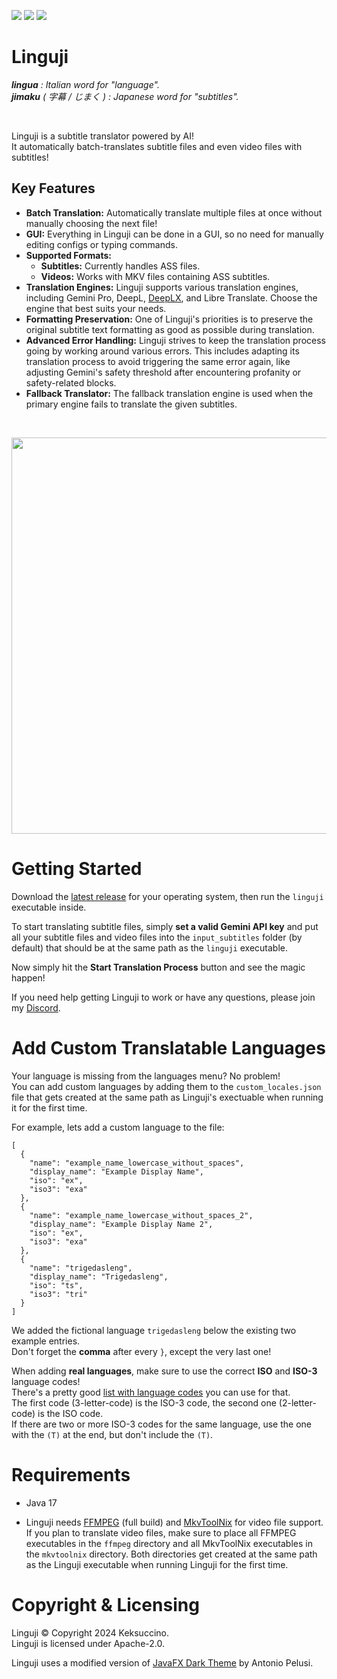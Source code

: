 <a href="https://discord.gg/rhayah27GC"><img src="https://img.shields.io/discord/704163135787106365?style=flat&label=Discord&labelColor=%234260f5&color=%2382aeff" /></a> <a href="https://paypal.me/TimSchroeter"><img src="https://img.shields.io/badge/Donate%20via%20PayPal-%233d91ff?style=flat" /></a> <a href="https://www.patreon.com/keksuccino"><img src="https://img.shields.io/badge/Support%20me%20on%20Patreon-%23ff9b3d?style=flat" /></a>

# Linguji

_**lingua** : Italian word for "language"._<br>
_**jimaku** ( 字幕 / じまく ) : Japanese word for "subtitles"._

<br>

Linguji is a subtitle translator powered by AI!<br>
It automatically batch-translates subtitle files and even video files with subtitles!

## Key Features

- **Batch Translation:** Automatically translate multiple files at once without manually choosing the next file!
- **GUI:** Everything in Linguji can be done in a GUI, so no need for manually editing configs or typing commands.
- **Supported Formats:**
  - **Subtitles:** Currently handles ASS files.
  - **Videos:** Works with MKV files containing ASS subtitles.
- **Translation Engines:** Linguji supports various translation engines, including Gemini Pro, DeepL, [DeepLX](https://github.com/OwO-Network/DeepLX), and Libre Translate. Choose the engine that best suits your needs.
- **Formatting Preservation:** One of Linguji's priorities is to preserve the original subtitle text formatting as good as possible during translation.
- **Advanced Error Handling:** Linguji strives to keep the translation process going by working around various errors. This includes adapting its translation process to avoid triggering the same error again, like adjusting Gemini's safety threshold after encountering profanity or safety-related blocks.
- **Fallback Translator:** The fallback translation engine is used when the primary engine fails to translate the given subtitles.

<br>

[<img width="634" src="https://github.com/Keksuccino/Linguji/assets/35544624/1ca53281-df10-4684-bea5-f21bd71b005d">](https://www.youtube.com/watch?v=JTlyWOfve20)

# Getting Started

Download the [latest release](https://github.com/Keksuccino/Linguji/releases) for your operating system, then run the `linguji` executable inside.

To start translating subtitle files, simply **set a valid Gemini API key** and put all your subtitle files and video files into the `input_subtitles` folder (by default) that should be at the same path as the `linguji` executable.

Now simply hit the **Start Translation Process** button and see the magic happen!

If you need help getting Linguji to work or have any questions, please join my [Discord](https://discord.gg/rhayah27GC).

# Add Custom Translatable Languages

Your language is missing from the languages menu? No problem!<br>
You can add custom languages by adding them to the `custom_locales.json` file that gets created at the same path as Linguji's exectuable when running it for the first time.

For example, lets add a custom language to the file:

```
[
  {
    "name": "example_name_lowercase_without_spaces",
    "display_name": "Example Display Name",
    "iso": "ex",
    "iso3": "exa"
  },
  {
    "name": "example_name_lowercase_without_spaces_2",
    "display_name": "Example Display Name 2",
    "iso": "ex",
    "iso3": "exa"
  },
  {
    "name": "trigedasleng",
    "display_name": "Trigedasleng",
    "iso": "ts",
    "iso3": "tri"
  }
]
```

We added the fictional language `trigedasleng` below the existing two example entries.<br>
Don't forget the **comma** after every `}`, except the very last one!

When adding **real languages**, make sure to use the correct **ISO** and **ISO-3** language codes!<br>
There's a pretty good [list with language codes](https://www.loc.gov/standards/iso639-2/php/code_list.php) you can use for that.<br>
The first code (3-letter-code) is the ISO-3 code, the second one (2-letter-code) is the ISO code.<br>
If there are two or more ISO-3 codes for the same language, use the one with the `(T)` at the end, but don't include the `(T)`.

# Requirements

- Java 17

- Linguji needs [FFMPEG](https://www.gyan.dev/ffmpeg/builds/) (full build) and [MkvToolNix](https://mkvtoolnix.download/downloads.html) for video file support.<br>
If you plan to translate video files, make sure to place all FFMPEG executables in the `ffmpeg` directory and all MkvToolNix executables in the `mkvtoolnix` directory. Both directories get created at the same path as the Linguji executable when running Linguji for the first time.

# Copyright & Licensing

Linguji © Copyright 2024 Keksuccino.<br>
Linguji is licensed under Apache-2.0.

Linguji uses a modified version of [JavaFX Dark Theme](https://github.com/antoniopelusi/JavaFX-Dark-Theme) by Antonio Pelusi.
